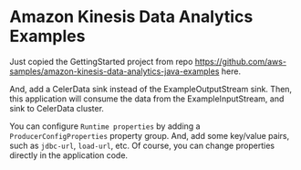 # Amazon Kinesis Data Analytics Examples

Just copied the GettingStarted project from repo https://github.com/aws-samples/amazon-kinesis-data-analytics-java-examples here.

And, add a CelerData sink instead of the ExampleOutputStream sink.
Then, this application will consume the data from the ExampleInputStream, and sink to CelerData cluster.

You can configure `Runtime properties` by adding a `ProducerConfigProperties` property group. And, add some key/value pairs,
such as `jdbc-url`, `load-url`, etc. Of course, you can change properties directly in the application code.

